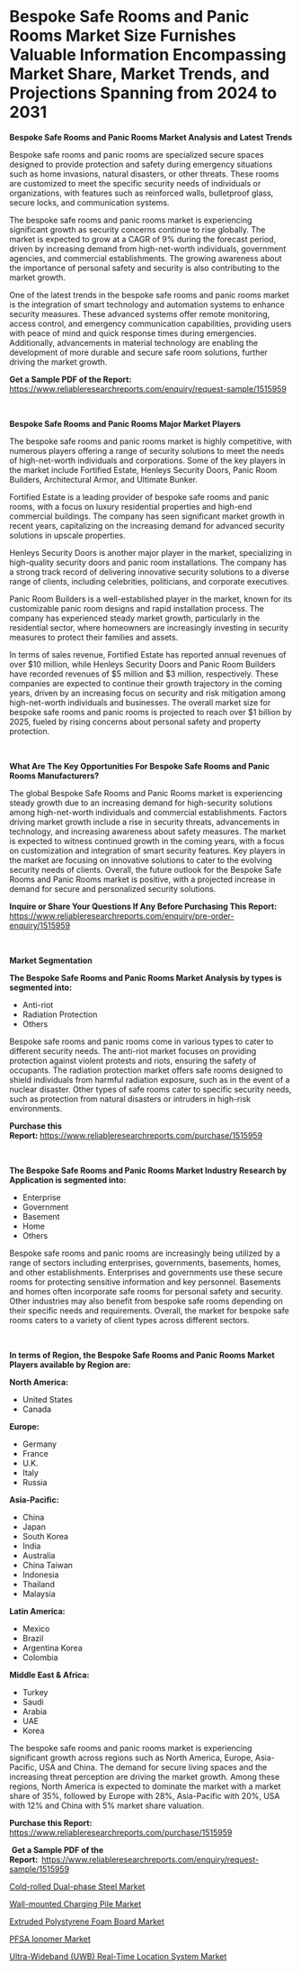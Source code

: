 <p><h1>Bespoke Safe Rooms and Panic Rooms Market Size Furnishes Valuable Information Encompassing Market Share, Market Trends, and Projections Spanning from 2024 to 2031</h1></p><p><strong>Bespoke Safe Rooms and Panic Rooms Market Analysis and Latest Trends</strong></p>
<p><p>Bespoke safe rooms and panic rooms are specialized secure spaces designed to provide protection and safety during emergency situations such as home invasions, natural disasters, or other threats. These rooms are customized to meet the specific security needs of individuals or organizations, with features such as reinforced walls, bulletproof glass, secure locks, and communication systems.</p><p>The bespoke safe rooms and panic rooms market is experiencing significant growth as security concerns continue to rise globally. The market is expected to grow at a CAGR of 9% during the forecast period, driven by increasing demand from high-net-worth individuals, government agencies, and commercial establishments. The growing awareness about the importance of personal safety and security is also contributing to the market growth.</p><p>One of the latest trends in the bespoke safe rooms and panic rooms market is the integration of smart technology and automation systems to enhance security measures. These advanced systems offer remote monitoring, access control, and emergency communication capabilities, providing users with peace of mind and quick response times during emergencies. Additionally, advancements in material technology are enabling the development of more durable and secure safe room solutions, further driving the market growth.</p></p>
<p><strong>Get a Sample PDF of the Report:&nbsp;</strong> <a href="https://www.reliableresearchreports.com/enquiry/request-sample/1515959">https://www.reliableresearchreports.com/enquiry/request-sample/1515959</a></p>
<p>&nbsp;</p>
<p><strong>Bespoke Safe Rooms and Panic Rooms Major Market Players</strong></p>
<p><p>The bespoke safe rooms and panic rooms market is highly competitive, with numerous players offering a range of security solutions to meet the needs of high-net-worth individuals and corporations. Some of the key players in the market include Fortified Estate, Henleys Security Doors, Panic Room Builders, Architectural Armor, and Ultimate Bunker.</p><p>Fortified Estate is a leading provider of bespoke safe rooms and panic rooms, with a focus on luxury residential properties and high-end commercial buildings. The company has seen significant market growth in recent years, capitalizing on the increasing demand for advanced security solutions in upscale properties.</p><p>Henleys Security Doors is another major player in the market, specializing in high-quality security doors and panic room installations. The company has a strong track record of delivering innovative security solutions to a diverse range of clients, including celebrities, politicians, and corporate executives.</p><p>Panic Room Builders is a well-established player in the market, known for its customizable panic room designs and rapid installation process. The company has experienced steady market growth, particularly in the residential sector, where homeowners are increasingly investing in security measures to protect their families and assets.</p><p>In terms of sales revenue, Fortified Estate has reported annual revenues of over $10 million, while Henleys Security Doors and Panic Room Builders have recorded revenues of $5 million and $3 million, respectively. These companies are expected to continue their growth trajectory in the coming years, driven by an increasing focus on security and risk mitigation among high-net-worth individuals and businesses. The overall market size for bespoke safe rooms and panic rooms is projected to reach over $1 billion by 2025, fueled by rising concerns about personal safety and property protection.</p></p>
<p>&nbsp;</p>
<p><strong>What Are The Key Opportunities For Bespoke Safe Rooms and Panic Rooms Manufacturers?</strong></p>
<p><p>The global Bespoke Safe Rooms and Panic Rooms market is experiencing steady growth due to an increasing demand for high-security solutions among high-net-worth individuals and commercial establishments. Factors driving market growth include a rise in security threats, advancements in technology, and increasing awareness about safety measures. The market is expected to witness continued growth in the coming years, with a focus on customization and integration of smart security features. Key players in the market are focusing on innovative solutions to cater to the evolving security needs of clients. Overall, the future outlook for the Bespoke Safe Rooms and Panic Rooms market is positive, with a projected increase in demand for secure and personalized security solutions.</p></p>
<p><strong>Inquire or Share Your Questions If Any Before Purchasing This Report:</strong> <a href="https://www.reliableresearchreports.com/enquiry/pre-order-enquiry/1515959">https://www.reliableresearchreports.com/enquiry/pre-order-enquiry/1515959</a></p>
<p>&nbsp;</p>
<p><strong>Market Segmentation</strong></p>
<p><strong>The Bespoke Safe Rooms and Panic Rooms Market Analysis by types is segmented into:</strong></p>
<p><ul><li>Anti-riot</li><li>Radiation Protection</li><li>Others</li></ul></p>
<p><p>Bespoke safe rooms and panic rooms come in various types to cater to different security needs. The anti-riot market focuses on providing protection against violent protests and riots, ensuring the safety of occupants. The radiation protection market offers safe rooms designed to shield individuals from harmful radiation exposure, such as in the event of a nuclear disaster. Other types of safe rooms cater to specific security needs, such as protection from natural disasters or intruders in high-risk environments.</p></p>
<p><strong>Purchase this Report:&nbsp;</strong><a href="https://www.reliableresearchreports.com/purchase/1515959">https://www.reliableresearchreports.com/purchase/1515959</a></p>
<p>&nbsp;</p>
<p><strong>The Bespoke Safe Rooms and Panic Rooms Market Industry Research by Application is segmented into:</strong></p>
<p><ul><li>Enterprise</li><li>Government</li><li>Basement</li><li>Home</li><li>Others</li></ul></p>
<p><p>Bespoke safe rooms and panic rooms are increasingly being utilized by a range of sectors including enterprises, governments, basements, homes, and other establishments. Enterprises and governments use these secure rooms for protecting sensitive information and key personnel. Basements and homes often incorporate safe rooms for personal safety and security. Other industries may also benefit from bespoke safe rooms depending on their specific needs and requirements. Overall, the market for bespoke safe rooms caters to a variety of client types across different sectors.</p></p>
<p>&nbsp;</p>
<p><strong>In terms of Region, the Bespoke Safe Rooms and Panic Rooms Market Players available by Region are:</strong></p>
<p>
    <p> <strong> North America: </strong>
        <ul>
            <li>United States</li>
            <li>Canada</li>
        </ul>
        </p> 
    <p> <strong> Europe: </strong>
        <ul>
            <li>Germany</li>
            <li>France</li>
            <li>U.K.</li>
            <li>Italy</li>
            <li>Russia</li>
        </ul>
        </p> 
    <p> <strong> Asia-Pacific: </strong>
        <ul>
            <li>China</li>
            <li>Japan</li>
            <li>South Korea</li>
            <li>India</li>
            <li>Australia</li>
            <li>China Taiwan</li>
            <li>Indonesia</li>
            <li>Thailand</li>
            <li>Malaysia</li>
        </ul>
        </p> 
    <p> <strong> Latin America: </strong>
        <ul>
            <li>Mexico</li>
            <li>Brazil</li>
            <li>Argentina Korea</li>
            <li>Colombia</li>
        </ul>
        </p> 
    <p> <strong> Middle East & Africa: </strong>
        <ul>
            <li>Turkey</li>
            <li>Saudi</li>
            <li>Arabia</li>
            <li>UAE</li>
            <li>Korea</li>
        </ul>
    </p>
    </p>
<p><p>The bespoke safe rooms and panic rooms market is experiencing significant growth across regions such as North America, Europe, Asia-Pacific, USA and China. The demand for secure living spaces and the increasing threat perception are driving the market growth. Among these regions, North America is expected to dominate the market with a market share of 35%, followed by Europe with 28%, Asia-Pacific with 20%, USA with 12% and China with 5% market share valuation.</p></p>
<p><strong>Purchase this Report: </strong><a href="https://www.reliableresearchreports.com/purchase/1515959">https://www.reliableresearchreports.com/purchase/1515959</a></p>
<p>&nbsp;<strong>Get a Sample PDF of the Report:&nbsp;&nbsp;</strong><a href="https://www.reliableresearchreports.com/enquiry/request-sample/1515959">https://www.reliableresearchreports.com/enquiry/request-sample/1515959</a></p>
<p><strong></strong></p>
<p><p><a href="https://fearless-okapi-6c8.notion.site/Cold-rolled-Dual-phase-Steel-Market-Share-Market-New-Trends-Analysis-Report-By-Type-By-Applicatio-76ac5f8a65fa4fd7969363e26af0de0f">Cold-rolled Dual-phase Steel Market</a></p><p><a href="https://zircon-bluebell-299.notion.site/Wall-mounted-Charging-Pile-Market-Research-Report-Unlocks-Analysis-on-the-Market-Financial-Status-M-16d0e3a8da7c4dc497039a9d4593559b">Wall-mounted Charging Pile Market</a></p><p><a href="https://view.publitas.com/reportprime-1/extruded-polystyrene-foam-board-market-with-the-goal-of-estimating-the-market-size-and-future-growth-potential-of-various-market-segments-based-on-component-applications-end-user-and-region/">Extruded Polystyrene Foam Board Market</a></p><p><a href="https://view.publitas.com/reportprime-1/pfsa-ionomer-market-research-report-the-key-to-successful-business-strategy-forecasted-for-period-from-2024-2031/">PFSA Ionomer Market</a></p><p><a href="https://scarlet-rocket-c63.notion.site/Ultra-Wideband-UWB-Real-Time-Location-System-Market-Insights-Market-Players-and-Forecast-Till-203-05b08affdddf42c79fb7e667b1f8299d">Ultra-Wideband (UWB) Real-Time Location System Market</a></p></p>
